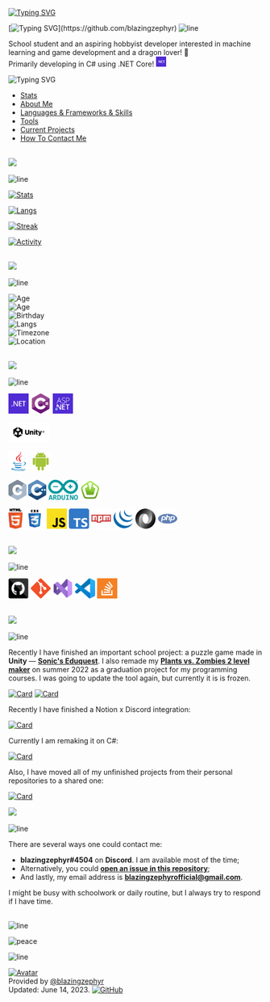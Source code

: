 [![Typing SVG](http://readme-typing-svg.herokuapp.com?font=Forum&duration=1000&size=20&color=D6921B&repeat=false&width=225&vCenter=true&height=30&lines=Русская+версия)](https://github.com/blazingzephyr/blazingzephyr/blob/develop/README-RU.md)

[![Typing SVG](http://readme-typing-svg.herokuapp.com?font=Pangolin&size=45&pause=1000&color=D6921B&vCenter=true&width=750&height=75&lines=Howdy!+I+am+Zephyr!;Welcome+to+my+profile!)](https://github.com/blazingzephyr)
![line](https://capsule-render.vercel.app/api?type=rect&color=gradient&height=2)

School student and an aspiring hobbyist developer interested in machine learning and game development and a dragon lover! 🐉<br>
Primarily developing in C# using .NET Core! <img title="C#" height="20" src="documentation/readme-icons/dotnetcore.svg"><br>

![Typing SVG](http://readme-typing-svg.herokuapp.com?font=Pangolin&duration=1000&size=20&color=D6921B&repeat=false&width=225&vCenter=true&height=30&lines=Table+of+contents:)
* [Stats](#Stats)
* [About Me](#About-Me)
* [Languages & Frameworks & Skills](#Languages)
* [Tools](#Tools)
* [Current Projects](#Current-Projects)
* [How To Contact Me](#Contact-Me)<br><br>

<a name="Stats">
<img src="http://readme-typing-svg.herokuapp.com?font=Sofia+Sans+Condensed&size=35&pause=1000&color=FCAD21&vCenter=true&repeat=false&width=700&height=50&lines=✨Stats✨">
</a>

![line](https://capsule-render.vercel.app/api?type=rect&color=gradient&height=2)

[![Stats](https://github-readme-stats-git-masterrstaa-rickstaa.vercel.app/api?username=blazingzephyr&card_width=500&count_private=false&show_icons=true&bg_color=0C0800&border_color=FCAD21&title_color=FCAD21&icon_color=FCAD21&text_color=FFE7CC)](https://github.com/blazingzephyr)

[![Langs](https://github-readme-stats.vercel.app/api/top-langs/?username=blazingzephyr&card_width=500&layout=compact&bg_color=0A0200&border_color=E5805B&title_color=E5805B&text_color=E5805B&langs_count=10)](https://github.com/blazingzephyr?tab=repositories)

[![Streak](https://streak-stats.demolab.com?user=blazingzephyr&border_radius=5&date_format=M%20j%5B%2C%20Y%5D&card_width=500&fire=CC4794&currStreakNum=CC4794&ring=CC4794&currStreakLabel=CC4794&dates=CC4794&sideLabels=CC4794&sideNums=CC4794&border=CC4794&stroke=CC4794&background=0A0001)](https://github.com/blazingzephyr?tab=repositories)

[![Activity](https://github-readme-activity-graph.vercel.app/graph?username=blazingzephyr&bg_color=09000A&color=B91ECC&line=B91ECC&point=B91ECC&hide_border=true&custom_title=Zephyr's+Monthly+Contribution+Graph)](https://github.com/blazingzephyr?tab=repositories)<br><br>

<a name="About-Me">
<img src="http://readme-typing-svg.herokuapp.com?font=Caveat&size=35&pause=1000&color=F1963B&vCenter=true&repeat=false&width=500&height=50&lines=🐲About+Me🔥">
</a>

![line](https://capsule-render.vercel.app/api?type=rect&color=gradient&height=2)

![Age](http://readme-typing-svg.herokuapp.com?font=Caveat&pause=21824F&color=F1963B&vCenter=true&repeat=false&width=800&size=25&height=35&lines=Age%3A+16)<br>
![Age](http://readme-typing-svg.herokuapp.com?font=Caveat&pause=21824F&color=F1963B&vCenter=true&repeat=false&width=800&size=25&height=35&lines=Pronouns%3A+He/him)<br>
![Birthday](http://readme-typing-svg.herokuapp.com?font=Caveat&pause=21824F&color=F1963B&vCenter=true&repeat=false&width=800&size=25&height=35&lines=Birthday%3A+18th+November)<br>
![Langs](http://readme-typing-svg.herokuapp.com?font=Caveat&pause=1000&color=F1963B&vCenter=true&repeat=false&width=800&size=25&height=35&lines=Languages%3A+Russian%2C+English)<br>
![Timezone](http://readme-typing-svg.herokuapp.com?font=Caveat&pause=1000&color=F1963B&vCenter=true&repeat=false&width=800&size=25&height=35&lines=Time+Zone%3A+UTC%2B7+(MSK%2B4%2C+PST%2B15))<br>
![Location](http://readme-typing-svg.herokuapp.com?font=Caveat&pause=21824F&color=F1963B&vCenter=true&repeat=false&width=800&size=25&height=35&lines=Location%3A+Novosibirsk+🤍💚%2C+Russian+Federation+🤍💙💝)<br><br>

<a name="Languages">
<img src="http://readme-typing-svg.herokuapp.com?font=Kelly+Slab&size=35&pause=1000&color=CF4E91&vCenter=true&repeat=false&width=700&height=50&&lines=🔆Languages+%26+Frameworks+%26+Skills🔆">
</a>

![line](https://capsule-render.vercel.app/api?type=rect&color=gradient&height=2)<br>

<code><img title=".NET Core" height="40" src="documentation/readme-icons/dotnetcore.svg"></code>
<code><img title="C#" height="40" src="documentation/readme-icons/cs.svg"></code>
<code><img title="ASP.NET Core" height="40" src="documentation/readme-icons/aspnetcore.svg"></code>

<code><img title="Unity" height="40" background="white" src="documentation/readme-icons/unity.svg"></code>

<code><img title="Java" height="40" src="documentation/readme-icons/java-original.svg"></code>
<code><img title="Android Studio" height="40" src="documentation/readme-icons/android.svg"></code>

<code><img title="C" height="40" src="documentation/readme-icons/c.svg"></code>
<code><img title="C++" height="40" src="documentation/readme-icons/cpp.svg"></code>
<code><img title="Arduino (Uno)" height="40" src="documentation/readme-icons/arduino.svg"></code>
<code><img title="SFML" height="40" src="documentation/readme-icons/sfml.svg"></code>

<code><img title="HTML" height="40" src="documentation/readme-icons/html5.svg"></code>
<code><img title="CSS" height="40" src="documentation/readme-icons/css.svg"></code>
<code><img title="JavaScript" height="40" src="documentation/readme-icons/javascript.svg"></code>
<code><img title="TypeScript" height="40" src="documentation/readme-icons/typescript.svg"></code>
<code><img title="NPM" height="40" src="documentation/readme-icons/npm.svg"></code>
<code><img title="jQuery" height="40" src="documentation/readme-icons/jquery-original.svg"></code>
<code><img title="JSON" height="40" src="documentation/readme-icons/json.svg"></code>
<code><img title="PHP" height="40" src="documentation/readme-icons/php.svg"></code><br><br>

<a name="Tools">
<img src="http://readme-typing-svg.herokuapp.com?font=Yanone+Kaffeesatz&size=35&pause=1000&color=CF4E91&vCenter=true&repeat=false&width=700&height=50&lines=🔧Tools🔧">
</a>

![line](https://capsule-render.vercel.app/api?type=rect&color=gradient&height=2)

<code><img title="GitHub" height="40" src="documentation/readme-icons/github.svg"></code>
<code><img title="Git" height="40" src="documentation/readme-icons/git-original.svg"></code>
<code><img title="Visual Studio" height="40" src="documentation/readme-icons/vs.svg"></code>
<code><img title="Visual Studio Code" height="40" src="documentation/readme-icons/vscode.svg"></code>
<code><img title="StackOverflow" height="40" src="documentation/readme-icons/stackoverflow.svg"></code><br><br>

<a name="Current-Projects">
<img src="http://readme-typing-svg.herokuapp.com?font=Balsamiq+Sans&size=35&pause=1000&color=C333B2&vCenter=true&repeat=false&width=500&height=50&lines=👨‍💻Current+Projects👨‍💻">
</a>

![line](https://capsule-render.vercel.app/api?type=rect&color=gradient&height=2)

Recently I have finished an important school project: a puzzle game made in **Unity** — **[Sonic's Eduquest](https://github.com/blazingzephyr/SonicEduquest)**. I also remade my **[Plants vs. Zombies 2 level maker](https://github.com/ZaBlazzingZeif/LevelEditor)** on summer 2022 as a graduation project for my programming courses. I was going to update the tool again, but currently it is is frozen.<br>

[![Card](https://github-readme-stats-git-masterrstaa-rickstaa.vercel.app/api/pin?username=blazingzephyr&repo=sonic-eduquest&show_owner=false&show_icons=true&bg_color=0C0800&border_color=FCAD21&title_color=FCAD21&icon_color=FCAD21&text_color=FFE7CC)](https://github.com/blazingzephyr/sonic-eduquest)
[![Card](https://github-readme-stats-git-masterrstaa-rickstaa.vercel.app/api/pin?username=blazingzephyr&repo=level-editor&show_owner=false&show_icons=true&bg_color=0C0800&border_color=FCAD21&title_color=FCAD21&icon_color=FCAD21&text_color=FFE7CC)](https://github.com/blazingzephyr/level-editor)<br>

Recently I have finished a Notion x Discord integration:

[![Card](https://github-readme-stats-git-masterrstaa-rickstaa.vercel.app/api/pin?username=blazingzephyr&repo=bedlam&show_owner=false&show_icons=true&bg_color=0C0800&border_color=FCAD21&title_color=FCAD21&icon_color=FCAD21&text_color=FFE7CC)](https://github.com/blazingzephyr/multimedia-demo)

Currently I am remaking it on C#:

[![Card](https://github-readme-stats-git-masterrstaa-rickstaa.vercel.app/api/pin?username=blazingzephyr&repo=bedlam-cs&show_owner=false&show_icons=true&bg_color=0C0800&border_color=FCAD21&title_color=FCAD21&icon_color=FCAD21&text_color=FFE7CC)](https://github.com/blazingzephyr/multimedia-demo)

Also, I have moved all of my unfinished projects from their personal repositories to a shared one:

[![Card](https://github-readme-stats-git-masterrstaa-rickstaa.vercel.app/api/pin?username=blazingzephyr&repo=unfinished-projects&show_owner=false&show_icons=true&bg_color=0C0800&border_color=FCAD21&title_color=FCAD21&icon_color=FCAD21&text_color=FFE7CC)](https://github.com/blazingzephyr/multimedia-demo)

<a name="Contact-Me">
<img src="http://readme-typing-svg.herokuapp.com?font=Marck+Script&size=35&pause=1000&color=B81FCB&vCenter=true&repeat=false&width=500&height=50&lines=💬How+To+Contact+Me💬">
</a>

![line](https://capsule-render.vercel.app/api?type=rect&color=gradient&height=2)

There are several ways one could contact me:

* **blazingzephyr#4504** on **Discord**. I am available most of the time;
* Alternatively, you could **[open an issue in this repository](https://github.com/blazingzephyr/blazingzephyr/issues/new?assignees=blazingzephyr&labels=question&milestone=1&title=Question&body=Ask+me+a+question+or+make+a+proposal.+Select+the+labels+and+assign+yourself.)**;
* And lastly, my email address is **blazingzephyrofficial@gmail.com**.

I might be busy with schoolwork or daily routine, but I always try to respond if I have time.<br><br>

![line](https://capsule-render.vercel.app/api?type=rect&color=gradient&height=2)

![peace](https://images.weserv.nl/?url=https://raw.githubusercontent.com/blazingzephyr/blazingzephyr/develop/documentation/readme/peace.png&h=375&w=375&fit=none)

![line](https://capsule-render.vercel.app/api?type=rect&color=gradient&height=2)

[![Avatar](https://images.weserv.nl/?url=https://avatars.githubusercontent.com/u/119159668?v=4&h=96&w=96&fit=cover&mask=circle&maxage=7d)](https://github.com/blazingzephyr)<br>
Provided by [@blazingzephyr](https://github.com/blazingzephyr)<br>
Updated: June 14, 2023.
[![GitHub](https://images.weserv.nl/?url=https://github.githubassets.com/images/modules/logos_page/GitHub-Mark.png&h=15&w=15&fit=none&mask=circle&maxage=7d)](https://github.com/blazingzephyr/blazingzephyr/commits/develop)